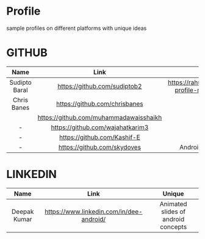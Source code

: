 # Profile
sample profiles on different platforms with unique ideas

# GITHUB 

|Name|Link|Unique
|:-:|:-:|:-:
|Sudipto Baral|https://github.com/sudiptob2|https://rahuldkjain.github.io/gh-profile-readme-generator/
|Chris Banes|https://github.com/chrisbanes|-
||https://github.com/muhammadawaisshaikh|-
|-|https://github.com/wajahatkarim3|-
|-|https://github.com/Kashif-E|-
|-|https://github.com/skydoves|Android Roadmap 2022


# LINKEDIN

|Name|Link|Unique
|:-:|:-:|:-:
|Deepak Kumar|https://www.linkedin.com/in/dee-android/|Animated slides of android concepts
